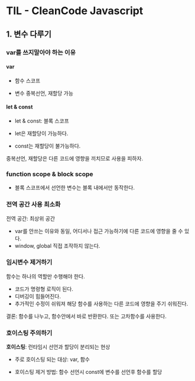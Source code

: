 # TIL - CleanCode Javascript



## 1. 변수 다루기

### var를 쓰지말아야 하는 이유

#### var

- 함수 스코프

- 변수 중복선언, 재할당 가능

#### let & const

- let & const: 블록 스코프

- let은 재할당이 가능하다.
- const는 재할당이 불가능하다.



중복선언, 재할당은 다른 코드에 영향을 끼치므로 사용을 피하자.



### function scope & block scope

- 블록 스코프에서 선언한 변수는 블록 내에서만 동작한다.



### 전역 공간 사용 최소화

전역 공간: 최상위 공간

- var를 안쓰는 이유와 동일, 어디서나 접근 가능하기에 다른 코드에 영향을 줄 수 있다.
- window, global 직접 조작하지 않는다.



### 임시변수 제거하기

함수는 하나의 역할만 수행해야 한다.

- 코드가 명령형 로직이 된다.
- 디버깅이 힘들어진다.
- 추가적인 수정이 쉬워져 해당 함수를 사용하는 다른 코드에 영향을 주기 쉬워진다.



결론: 함수를 나누고, 함수안에서 바로 반환한다. 또는 고차함수를 사용한다.



### 호이스팅 주의하기

**호이스팅**: 런타임시 선언과 할당이 분리되는 현상

- 주로 호이스팅 되는 대상: var, 함수

- 호이스팅 제거 방법: 함수 선언시 const에 변수를 선언후 함수를 할당